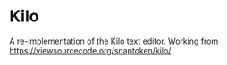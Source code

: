 # Kilo
A re-implementation of the Kilo text editor. Working from https://viewsourcecode.org/snaptoken/kilo/
